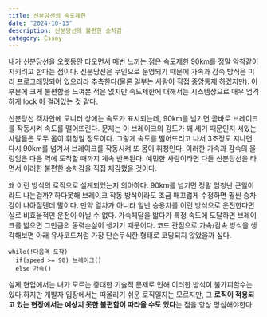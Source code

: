 ```yaml
---
title: 신분당선의 속도제한
date: "2024-10-13"
description: 신분당선의 불편한 승차감
category: Essay
---
```


내가 신분당선을 오랫동안 타오면서 매번 느끼는 점은 속도제한 90km를 정말 악착같이 지키려고 한다는 점이다. 신분당선은 무인으로 운영되기 때문에 가속과 감속 방식은 미리 프로그래밍되어 있으리라 추측한다(물론 일부는 사람이 직접 중앙통제 하겠지만). 이 부분에 크게 불편함을 느껴본 적은 없지만 속도제한에 대해서는 시스템상으로 매우 엄격하게 lock 이 걸려있는 것 같다.

신분당선 객차안에 모니터 상에는 속도가 표시되는데, 90km를 넘기면 곧바로 브레이크를 작동시켜 속도를 떨어뜨린다. 문제는 이 브레이크의 강도가 꽤 세기 때문인지 서있는 사람들은 모두 몸이 휘청일 정도이다. 그렇게 속도를 떨어뜨리고 나서 3초정도 지나면 다시 90km를 넘겨서 브레이크를 작동시켜 또 몸이 휘청인다. 이러한 가속과 감속의 울렁임은 다음 역에 도착할 때까지 계속 반복된다. 예민한 사람이라면 다들 신분당선을 타면서 이러한 불편한 승차감을 직접 체감했을 것이다.

왜 이런 방식의 로직으로 설계되었는지 의아하다. 90km를 넘기면 정말 엄청난 큰일이라도 나는걸까? 하다못해 브레이크 작동 방식이라도 조금 매끄럽게 수정하면 훨씬 승차감이 나아질텐데 말이다. 만약 열차가 아니라 일반 승용차를 이런 방식으로 운전한다면 실로 비효율적인 운전이 아닐 수 없다. 가속페달을 밟다가 특정 속도에 도달하면 브레이크를 밟으면 그만큼의 동력손실이 생기기 때문이다. 코드 관점으로 가속/감속 방식을 생각해보면 아래 유사코드처럼 가장 단순무식한 형태로 코딩되지 않았을까 싶다.

```
while(!다음역 도착)
  if(speed >= 90) 브레이크()
  else 가속()
```

실제 현업에서는 내가 모르는 중대한 기술적 문제로 인해 이러한 방식이 불가피할수는 있다.하지만 개발자 입장에서는 떠올리기 쉬운 로직일지는 모르지만, 그 **로직이 적용되고 있는 현장에서는 예상치 못한 불편함이 따라올 수도 있다**는 점을 항상 명심해야한다.
